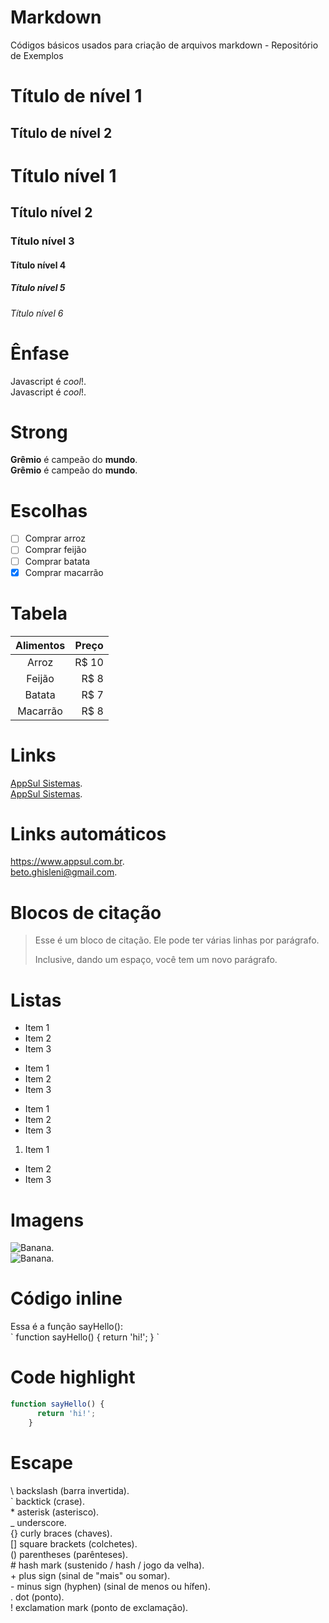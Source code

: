 # Markdown
Códigos básicos usados para criação de arquivos markdown - Repositório de Exemplos

Título de nível 1
==================
  
Título de nível 2
------------------

# Título nível 1
## Título nível 2
### Título nível 3
#### Título nível 4
##### Título nível 5
###### Título nível 6

Ênfase 
======

Javascript é _cool_!.  
Javascript é *cool*!.

Strong
======

**Grêmio** é campeão do **mundo**.  
__Grêmio__ é campeão do __mundo__.

Escolhas
========

- [ ] Comprar arroz
- [ ] Comprar feijão
- [ ] Comprar batata
- [x] Comprar macarrão

Tabela
======

Alimentos | Preço
:-------: | ------:
Arroz     | R$ 10
Feijão    | R$ 8
Batata    | R$ 7
Macarrão  | R$ 8

Links 
=====

[AppSul Sistemas](https://appsul.com).  
[AppSul Sistemas](https://appsul.com "Clique e acesse agora!").

Links automáticos
=================

<https://www.appsul.com.br>.  
<beto.ghisleni@gmail.com>.

Blocos de citação 
=================

> Esse é um bloco de citação.
> Ele pode ter várias linhas por parágrafo.
>
> Inclusive, dando um espaço, você tem um novo parágrafo.

Listas
======

* Item 1
* Item 2
* Item 3
  
+ Item 1
+ Item 2
+ Item 3
  
- Item 1
- Item 2
- Item 3

1. Item 1
* Item 2
* Item 3

Imagens 
=======

![Banana](http://cdn.osxdaily.com/wp-content/uploads/2013/07/dancing-banana.gif).  
![Banana](http://cdn.osxdaily.com/wp-content/uploads/2013/07/dancing-banana.gif "Olha a banana dançando!").

Código inline
=============

Essa é a função sayHello():  
    \`
    function sayHello() {
      return 'hi!';
    }
    \`

Code highlight
==============

```js
function sayHello() {
      return 'hi!';
    }
```

Escape
======

\\  backslash (barra invertida).  
\`  backtick (crase).  
\*  asterisk (asterisco).  
\_  underscore.  
\{} curly braces (chaves).  
\[] square brackets (colchetes).  
\() parentheses (parênteses).  
\#  hash mark (sustenido / hash / jogo da velha).  
\+  plus sign (sinal de "mais" ou somar).  
\-  minus sign (hyphen) (sinal de menos ou hífen).  
\.  dot (ponto).  
\!  exclamation mark (ponto de exclamação).  
